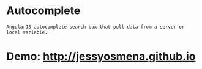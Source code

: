 # Autocomplete 

`AngularJS autocomplete search box that pull data from a server or local variable.`

# Demo: http://jessyosmena.github.io
